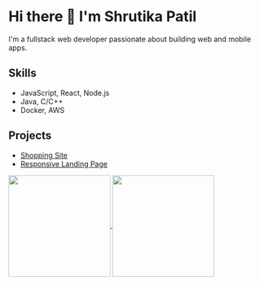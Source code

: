 # Hi there 👋 I'm Shrutika Patil

I'm a fullstack web developer passionate about building web and mobile apps.

## Skills
- JavaScript, React, Node.js
- Java, C/C++
- Docker, AWS

## Projects
- [Shopping Site](https://github.com/shrutikapatil9/shopping-site)
- [Responsive Landing Page](https://github.com/shrutikapatil9/responsive-landing-page)

  

<a href="https://github.com/shrutikapatil9/github-readme-stats">
  <img height=200 align="center" src="https://github-readme-stats.vercel.app/api?username=shrutikapatil9" />
</a>


<a href="https://github.com/shrutikapatil9/convoychat">
  <img height=200 align="center" src="https://github-readme-stats.vercel.app/api/top-langs?username=shrutikapatil9&layout=compact&langs_count=8&card_width=320" />
</a>











